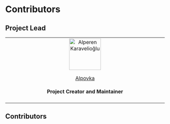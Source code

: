 # Contributors

## Project Lead

<table>
  <tbody>
    <tr>
      <td align="center" valign="top" width="14.28%">
        <a href="https://github.com/Alpovka">
          <img src="https://avatars.githubusercontent.com/u/67004083?v=4" width="100px;" alt="Alperen Karavelioğlu"/>
          <p>Alpovka</p>
        </a>
        <h4>Project Creator and Maintainer</h4>
      </td>
    </tr>
  </tbody>
</table>

## Contributors

<!-- ALL-CONTRIBUTORS-LIST:START - Do not remove or modify this section -->
<!-- prettier-ignore-start -->
<!-- markdownlint-disable -->

<!-- markdownlint-restore -->
<!-- prettier-ignore-end -->

<!-- ALL-CONTRIBUTORS-LIST:END -->
